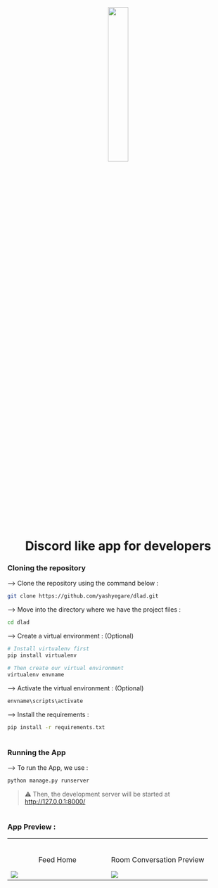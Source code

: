 <div align="center">
<img width="30%" src="https://drive.google.com/file/d/1R_FH1Osq0bu93PG8A_O_EJvYgCTrEubw/view?usp=drive_link">

# Discord like app for developers
</div>

### Cloning the repository

--> Clone the repository using the command below :
```bash
git clone https://github.com/yashyegare/dlad.git

```

--> Move into the directory where we have the project files : 
```bash
cd dlad

```

--> Create a virtual environment : (Optional)
```bash
# Install virtualenv first
pip install virtualenv

# Then create our virtual environment
virtualenv envname

```

--> Activate the virtual environment : (Optional)
```bash
envname\scripts\activate

```

--> Install the requirements :
```bash
pip install -r requirements.txt

```

#

### Running the App

--> To run the App, we use :
```bash
python manage.py runserver

```

> ⚠ Then, the development server will be started at http://127.0.0.1:8000/

#

### App Preview :

<table width="100%"> 
<tr>
<td width="50%">      
&nbsp; 
<br>
<p align="center">
  Feed Home
</p>
<img src="https://github.com/yashyegare/images/blob/main/dlad-1.png">
</td> 
<td width="50%">
<br>
<p align="center">
  Room Conversation Preview
</p>
<img src="https://github.com/yashyegare/images/blob/main/dlad-2.png">  
</td>
</table>
